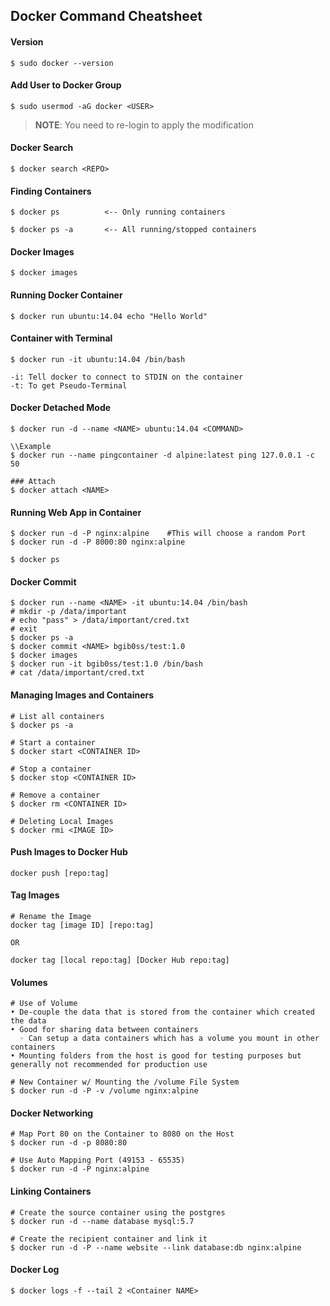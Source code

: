 
## Docker Command Cheatsheet
#### Version
```console
$ sudo docker --version
```

#### Add User to Docker Group
```console
$ sudo usermod -aG docker <USER>
```
>**NOTE**: You need to re-login to apply the modification

#### Docker Search
```console
$ docker search <REPO>
```

#### Finding Containers
```console
$ docker ps          <-- Only running containers

$ docker ps -a       <-- All running/stopped containers
```

#### Docker Images
```console
$ docker images
```

#### Running Docker Container
```console
$ docker run ubuntu:14.04 echo "Hello World"
```

#### Container with Terminal
```console
$ docker run -it ubuntu:14.04 /bin/bash

-i: Tell docker to connect to STDIN on the container
-t: To get Pseudo-Terminal
```

#### Docker Detached Mode
```console
$ docker run -d --name <NAME> ubuntu:14.04 <COMMAND>

\\Example
$ docker run --name pingcontainer -d alpine:latest ping 127.0.0.1 -c 50

### Attach
$ docker attach <NAME>
```

#### Running Web App in Container
```container
$ docker run -d -P nginx:alpine    #This will choose a random Port
$ docker run -d -P 8000:80 nginx:alpine

$ docker ps
```

#### Docker Commit
```console
$ docker run --name <NAME> -it ubuntu:14.04 /bin/bash
# mkdir -p /data/important
# echo "pass" > /data/important/cred.txt
# exit
$ docker ps -a
$ docker commit <NAME> bgib0ss/test:1.0
$ docker images
$ docker run -it bgib0ss/test:1.0 /bin/bash
# cat /data/important/cred.txt
```

#### Managing Images and Containers
```console
# List all containers
$ docker ps -a

# Start a container
$ docker start <CONTAINER ID>

# Stop a container
$ docker stop <CONTAINER ID>

# Remove a container
$ docker rm <CONTAINER ID>

# Deleting Local Images
$ docker rmi <IMAGE ID>
```

#### Push Images to Docker Hub
```console
docker push [repo:tag]
```

#### Tag Images
```console
# Rename the Image
docker tag [image ID] [repo:tag]

OR

docker tag [local repo:tag] [Docker Hub repo:tag]
```

#### Volumes
```console
# Use of Volume
• De-couple the data that is stored from the container which created the data
• Good for sharing data between containers
  ◦ Can setup a data containers which has a volume you mount in other containers
• Mounting folders from the host is good for testing purposes but generally not recommended for production use

# New Container w/ Mounting the /volume File System
$ docker run -d -P -v /volume nginx:alpine
```

#### Docker Networking
```console
# Map Port 80 on the Container to 8080 on the Host
$ docker run -d -p 8080:80

# Use Auto Mapping Port (49153 - 65535)
$ docker run -d -P nginx:alpine
```

#### Linking Containers
```console
# Create the source container using the postgres
$ docker run -d --name database mysql:5.7

# Create the recipient container and link it
$ docker run -d -P --name website --link database:db nginx:alpine
```

#### Docker Log
```console
$ docker logs -f --tail 2 <Container NAME>
```
